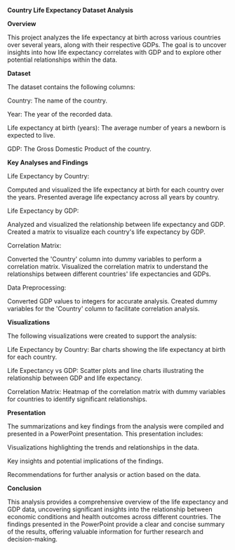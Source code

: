 **Country Life Expectancy Dataset Analysis**

**Overview**

This project analyzes the life expectancy at birth across various countries over several years, along with their respective GDPs. The goal is to uncover insights into how life expectancy correlates with GDP and to explore other potential relationships within the data.

**Dataset**

The dataset contains the following columns:

Country: The name of the country.

Year: The year of the recorded data.

Life expectancy at birth (years): The average number of years a newborn is expected to live.

GDP: The Gross Domestic Product of the country.

**Key Analyses and Findings**

Life Expectancy by Country:

Computed and visualized the life expectancy at birth for each country over the years.
Presented average life expectancy across all years by country.

Life Expectancy by GDP:

Analyzed and visualized the relationship between life expectancy and GDP.
Created a matrix to visualize each country's life expectancy by GDP.

Correlation Matrix:

Converted the 'Country' column into dummy variables to perform a correlation matrix.
Visualized the correlation matrix to understand the relationships between different countries' life expectancies and GDPs.

Data Preprocessing:

Converted GDP values to integers for accurate analysis.
Created dummy variables for the 'Country' column to facilitate correlation analysis.

**Visualizations**

The following visualizations were created to support the analysis:

Life Expectancy by Country: Bar charts showing the life expectancy at birth for each country.

Life Expectancy vs GDP: Scatter plots and line charts illustrating the relationship between GDP and life expectancy.

Correlation Matrix: Heatmap of the correlation matrix with dummy variables for countries to identify significant relationships.

**Presentation**

The summarizations and key findings from the analysis were compiled and presented in a PowerPoint presentation. This presentation includes:

Visualizations highlighting the trends and relationships in the data.

Key insights and potential implications of the findings.

Recommendations for further analysis or action based on the data.

**Conclusion**

This analysis provides a comprehensive overview of the life expectancy and GDP data, uncovering significant insights into the relationship between economic conditions and health outcomes across different countries. The findings presented in the PowerPoint provide a clear and concise summary of the results, offering valuable information for further research and decision-making.
